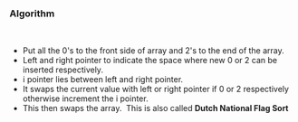 ### Algorithm
​
* Put all the 0's to the front side of array and 2's to the end of the array.
* Left and right pointer to indicate the space where new 0 or 2 can be inserted respectively.
* i pointer lies between left and right pointer.
* It swaps the current value with left or right pointer if 0 or 2 respectively otherwise increment the i pointer.
* This then swaps the array.
​
This is also called **Dutch National Flag Sort**